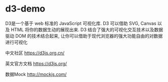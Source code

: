 # d3-demo

D3是一个基于 web 标准的 JavaScript 可视化库. D3 可以借助 SVG, Canvas 以及 HTML 将你的数据生动的展现出来. D3 结合了强大的可视化交互技术以及数据驱动 DOM 的技术结合起来, 让你可以借助于现代浏览器的强大功能自由的对数据进行可视化


中文社区 https://d3js.org.cn/

英文官方文档  https://d3js.org/

数据Mock  http://mockjs.com/
